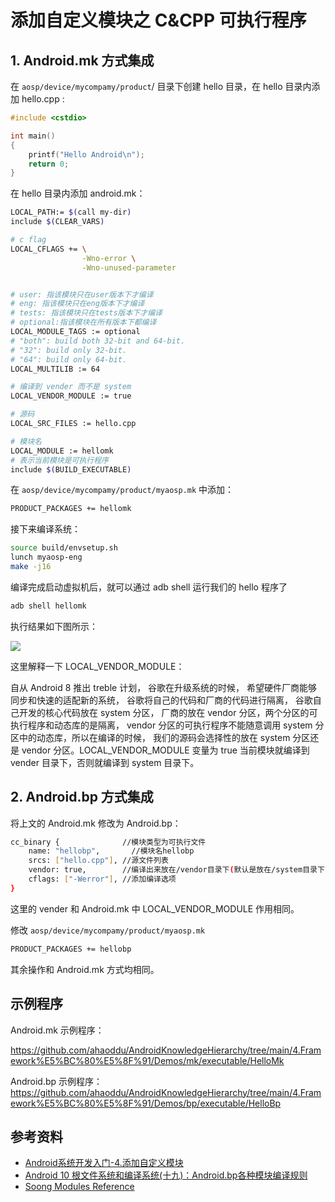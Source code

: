 # 添加自定义模块之 C&CPP 可执行程序

## 1. Android.mk 方式集成

在 `aosp/device/mycompamy/product`/ 目录下创建 hello 目录，在 hello 目录内添加 hello.cpp :

```c++
#include <cstdio>

int main()
{
    printf("Hello Android\n");
    return 0;
}

```

在 hello 目录内添加 android.mk：

```bash
LOCAL_PATH:= $(call my-dir)
include $(CLEAR_VARS)

# c flag
LOCAL_CFLAGS += \
                -Wno-error \
                -Wno-unused-parameter


# user: 指该模块只在user版本下才编译
# eng: 指该模块只在eng版本下才编译
# tests: 指该模块只在tests版本下才编译
# optional:指该模块在所有版本下都编译
LOCAL_MODULE_TAGS := optional
# "both": build both 32-bit and 64-bit.
# "32": build only 32-bit.
# "64": build only 64-bit.
LOCAL_MULTILIB := 64

# 编译到 vender 而不是 system
LOCAL_VENDOR_MODULE := true

# 源码
LOCAL_SRC_FILES := hello.cpp

# 模块名
LOCAL_MODULE := hellomk
# 表示当前模块是可执行程序
include $(BUILD_EXECUTABLE)
```

在 `aosp/device/mycompamy/product/myaosp.mk` 中添加：

```bash
PRODUCT_PACKAGES += hellomk
```

接下来编译系统：

```bash
source build/envsetup.sh
lunch myaosp-eng
make -j16
```

编译完成启动虚拟机后，就可以通过 adb shell 运行我们的 hello 程序了

```bash
adb shell hellomk
```

执行结果如下图所示：

![](https://gitee.com/stingerzou/pic-bed/raw/master/img/20221012101831.png)

这里解释一下 LOCAL_VENDOR_MODULE：

自从 Android 8 推出 treble 计划， 谷歌在升级系统的时候， 希望硬件厂商能够同步和快速的适配新的系统， 谷歌将自己的代码和厂商的代码进行隔离， 谷歌自己开发的核心代码放在 system 分区， 厂商的放在 vendor 分区，两个分区的可执行程序和动态库的是隔离， vendor 分区的可执行程序不能随意调用 system 分区中的动态库，所以在编译的时候， 我们的源码会选择性的放在 system 分区还是 vendor 分区。LOCAL_VENDOR_MODULE 变量为 true 当前模块就编译到 vender 目录下，否则就编译到 system 目录下。

## 2. Android.bp 方式集成

将上文的 Android.mk 修改为 Android.bp：

```bash
cc_binary {              //模块类型为可执行文件
    name: "hellobp",       //模块名hellobp
    srcs: ["hello.cpp"], //源文件列表
    vendor: true,        //编译出来放在/vendor目录下(默认是放在/system目录下)
    cflags: ["-Werror"], //添加编译选项
}
```

这里的 vender 和 Android.mk 中 LOCAL_VENDOR_MODULE 作用相同。

修改 `aosp/device/mycompamy/product/myaosp.mk`

```bash
PRODUCT_PACKAGES += hellobp
```

其余操作和 Android.mk 方式均相同。

## 示例程序


Android.mk 示例程序：

https://github.com/ahaoddu/AndroidKnowledgeHierarchy/tree/main/4.Framework%E5%BC%80%E5%8F%91/Demos/mk/executable/HelloMk


Android.bp 示例程序：https://github.com/ahaoddu/AndroidKnowledgeHierarchy/tree/main/4.Framework%E5%BC%80%E5%8F%91/Demos/bp/executable/HelloBp

## 参考资料

* [Android系统开发入门-4.添加自定义模块](http://qiushao.net/2019/11/22/Android%E7%B3%BB%E7%BB%9F%E5%BC%80%E5%8F%91%E5%85%A5%E9%97%A8/4-%E6%B7%BB%E5%8A%A0%E8%87%AA%E5%AE%9A%E4%B9%89%E6%A8%A1%E5%9D%97/)
* [Android 10 根文件系统和编译系统(十九)：Android.bp各种模块编译规则](https://blog.csdn.net/ldswfun/article/details/120834205?spm=1001.2014.3001.5502)
* [Soong Modules Reference](https://ci.android.com/builds/submitted/9155974/linux/latest/view/soong_build.html)
